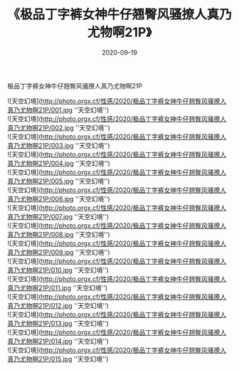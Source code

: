﻿---
layout: post
title:  《极品丁字裤女神牛仔翘臀风骚撩人真乃尤物啊21P》
date:   2020-09-19
img: http://photo.orgx.cf/性感/2020/极品丁字裤女神牛仔翘臀风骚撩人真乃尤物啊21P/000.jpg
tags: [美女, 性感, 泳衣]
---

极品丁字裤女神牛仔翘臀风骚撩人真乃尤物啊21P



![天空幻境](http://photo.orgx.cf/性感/2020/极品丁字裤女神牛仔翘臀风骚撩人真乃尤物啊21P/001.jpg ''天空幻境'') <br>
![天空幻境](http://photo.orgx.cf/性感/2020/极品丁字裤女神牛仔翘臀风骚撩人真乃尤物啊21P/002.jpg ''天空幻境'') <br>
![天空幻境](http://photo.orgx.cf/性感/2020/极品丁字裤女神牛仔翘臀风骚撩人真乃尤物啊21P/003.jpg ''天空幻境'') <br>
![天空幻境](http://photo.orgx.cf/性感/2020/极品丁字裤女神牛仔翘臀风骚撩人真乃尤物啊21P/004.jpg ''天空幻境'') <br>
![天空幻境](http://photo.orgx.cf/性感/2020/极品丁字裤女神牛仔翘臀风骚撩人真乃尤物啊21P/005.jpg ''天空幻境'') <br>
![天空幻境](http://photo.orgx.cf/性感/2020/极品丁字裤女神牛仔翘臀风骚撩人真乃尤物啊21P/006.jpg ''天空幻境'') <br>
![天空幻境](http://photo.orgx.cf/性感/2020/极品丁字裤女神牛仔翘臀风骚撩人真乃尤物啊21P/007.jpg ''天空幻境'') <br>
![天空幻境](http://photo.orgx.cf/性感/2020/极品丁字裤女神牛仔翘臀风骚撩人真乃尤物啊21P/008.jpg ''天空幻境'') <br>
![天空幻境](http://photo.orgx.cf/性感/2020/极品丁字裤女神牛仔翘臀风骚撩人真乃尤物啊21P/009.jpg ''天空幻境'') <br>
![天空幻境](http://photo.orgx.cf/性感/2020/极品丁字裤女神牛仔翘臀风骚撩人真乃尤物啊21P/010.jpg ''天空幻境'') <br>
![天空幻境](http://photo.orgx.cf/性感/2020/极品丁字裤女神牛仔翘臀风骚撩人真乃尤物啊21P/011.jpg ''天空幻境'') <br>
![天空幻境](http://photo.orgx.cf/性感/2020/极品丁字裤女神牛仔翘臀风骚撩人真乃尤物啊21P/012.jpg ''天空幻境'') <br>
![天空幻境](http://photo.orgx.cf/性感/2020/极品丁字裤女神牛仔翘臀风骚撩人真乃尤物啊21P/013.jpg ''天空幻境'') <br>
![天空幻境](http://photo.orgx.cf/性感/2020/极品丁字裤女神牛仔翘臀风骚撩人真乃尤物啊21P/014.jpg ''天空幻境'') <br>
![天空幻境](http://photo.orgx.cf/性感/2020/极品丁字裤女神牛仔翘臀风骚撩人真乃尤物啊21P/015.jpg ''天空幻境'') <br>